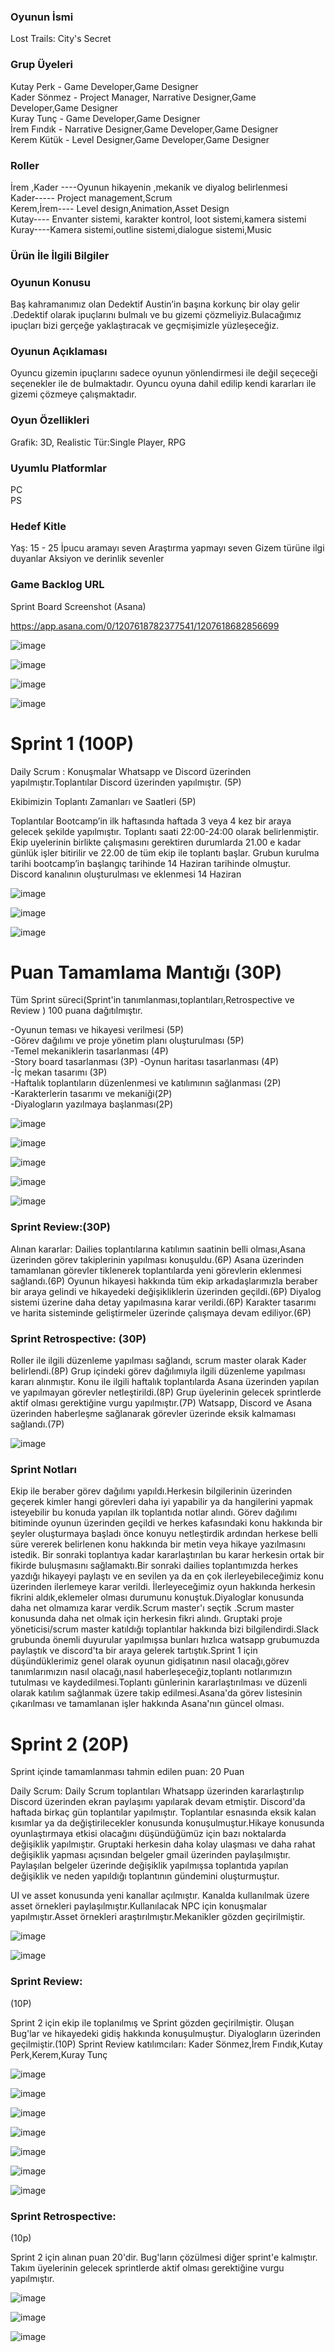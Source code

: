 <h3> Oyunun İsmi </h3>         
Lost Trails: City's Secret       


<h3>Grup Üyeleri</h3>    

Kutay Perk - Game Developer,Game Designer                                                                                                     
Kader Sönmez - Project Manager,  Narrative Designer,Game Developer,Game Designer                                                                                                                                 
Kuray Tunç - Game Developer,Game Designer                                                                                                        
İrem Fındık - Narrative Designer,Game Developer,Game Designer                                          
Kerem Kütük - Level Designer,Game Developer,Game Designer                                                         


<h3> Roller </h3>  

İrem ,Kader ----Oyunun hikayenin ,mekanik ve diyalog  belirlenmesi                                                                                                                                                  
Kader----- Project management,Scrum                                                                                                                                                
Kerem,İrem---- Level design,Animation,Asset Design                                                                                                                                           
Kutay---- Envanter sistemi, karakter kontrol, loot sistemi,kamera sistemi                                                                                                                                           
Kuray----Kamera sistemi,outline sistemi,dialogue sistemi,Music                                                    


<h3>Ürün İle İlgili Bilgiler </h3>    

<h3> Oyunun Konusu </h3> 
Baş kahramanımız olan Dedektif Austin’in başına korkunç bir olay gelir .Dedektif olarak ipuçlarını bulmalı ve bu gizemi çözmeliyiz.Bulacağımız ipuçları bizi gerçeğe yaklaştıracak ve geçmişimizle yüzleşeceğiz.  

<h3>Oyunun Açıklaması </h3>
Oyuncu gizemin ipuçlarını sadece oyunun yönlendirmesi ile değil seçeceği seçenekler ile de bulmaktadır. Oyuncu oyuna dahil edilip kendi kararları ile gizemi çözmeye çalışmaktadır.  

<h3>Oyun Özellikleri </h3> 
Grafik: 3D, Realistic    
Tür:Single Player, RPG                               

<h3>Uyumlu Platformlar</h3>

PC                                                                                               
PS                                                                                                                    

<h3>Hedef Kitle </h3>
Yaş: 15 - 25                                                                                   
İpucu aramayı seven                                                                                                                                                                                                 
Araştırma yapmayı seven                                                                                                                                                                                    
Gizem türüne ilgi duyanlar                                                                                                                                                                                          Aksiyon ve derinlik sevenler                                                                      

<h3>Game Backlog URL </h3>   

Sprint Board Screenshot (Asana)

https://app.asana.com/0/1207618782377541/1207618682856699    

![image](https://github.com/Ktyprk/OUA_Bootcamp_G33/assets/81100263/d065a762-83c2-4fb5-9bdd-765ac160e36a)

![image](https://github.com/Ktyprk/OUA_Bootcamp_G33/assets/96494067/ef8a7735-a0ef-4882-9edc-c0feefc61af1)
 
![image](https://github.com/Ktyprk/OUA_Bootcamp_G33/assets/96494067/525e941d-0ee3-482a-a67d-b7ea87bd923b)

![image](https://github.com/Ktyprk/OUA_Bootcamp_G33/assets/96494067/c8aeb8c5-c7cc-4ff9-9d93-8878e7f004a1)


<h1> Sprint 1 (100P)</h1>                                             

Daily Scrum : Konuşmalar Whatsapp ve Discord üzerinden yapılmıştır.Toplantılar Discord üzerinden yapılmıştır. (5P)

Ekibimizin Toplantı Zamanları ve Saatleri (5P)

Toplantılar Bootcamp’in  ilk haftasında haftada 3 veya 4 kez bir araya gelecek şekilde yapılmıştır. Toplantı saati 22:00-24:00 olarak belirlenmiştir.    
Ekip uyelerinin birlikte çalışmasını gerektiren durumlarda 21.00 e kadar günlük işler bitirilir ve 22.00 de tüm ekip ile toplantı başlar.
Grubun kurulma tarihi bootcamp’in başlangıç tarihinde 14 Haziran tarihinde olmuştur.          
Discord kanalının oluşturulması ve eklenmesi 14 Haziran   

![image](https://github.com/Ktyprk/OUA_Bootcamp_G33/assets/81100263/6a03bc63-a17c-44d1-9cb6-5b8360cdf3c9)

![image](https://github.com/Ktyprk/OUA_Bootcamp_G33/assets/96494067/4572faaf-2f60-41ab-bdb0-432fd7272dec)

![image](https://github.com/Ktyprk/OUA_Bootcamp_G33/assets/96494067/56ac5b9d-5a72-489d-ad8e-ff6a5c0e6f92)

<h1> Puan Tamamlama Mantığı (30P) </h1>  

Tüm Sprint süreci(Sprint'in tanımlanması,toplantıları,Retrospective ve Review ) 100 puana dağıtılmıştır.  

  -Oyunun teması ve hikayesi verilmesi (5P)  
  -Görev dağılımı ve proje yönetim planı oluşturulması (5P)  
  -Temel mekaniklerin tasarlanması (4P)   
  -Story board tasarlanması (3P) 
  -Oynun haritası tasarlanması (4P)   
  -İç mekan tasarımı (3P)  
  -Haftalık toplantıların düzenlenmesi ve katılımının sağlanması (2P)    
  -Karakterlerin tasarımı ve mekaniği(2P)    
  -Diyalogların yazılmaya başlanması(2P)  



![image](https://github.com/Ktyprk/OUA_Bootcamp_G33/assets/81100263/41711763-533a-4cc4-bd99-4b3b23b619bf)

![image](https://github.com/Ktyprk/OUA_Bootcamp_G33/assets/81100263/7c470854-55fd-4eec-b9b0-bb443c5d9979)

![image](https://github.com/Ktyprk/OUA_Bootcamp_G33/assets/81100263/926d4cbe-e76a-41ad-8b5f-9f76ba7407a9)

![image](https://github.com/Ktyprk/OUA_Bootcamp_G33/assets/96494067/26d2e9f1-25fd-4539-bd0f-4c6a107f4b53)

![image](https://github.com/Ktyprk/OUA_Bootcamp_G33/assets/96494067/fa59295b-dfa9-4286-a9aa-d6ebd7d6a514)


<h3>Sprint Review:(30P) </h3>

Alınan kararlar: Dailies toplantılarına katılımın saatinin belli olması,Asana üzerinden görev takiplerinin yapılması konuşuldu.(6P)
                 Asana üzerinden tamamlanan görevler tiklenerek toplantılarda yeni görevlerin eklenmesi sağlandı.(6P)
                 Oyunun hikayesi hakkında tüm ekip arkadaşlarımızla beraber bir araya gelindi ve hikayedeki değişikliklerin üzerinden geçildi.(6P)
                 Diyalog sistemi üzerine daha detay yapılmasına karar verildi.(6P)
                 Karakter tasarımı ve harita sisteminde geliştirmeler üzerinde çalışmaya devam ediliyor.(6P)

<h3>Sprint Retrospective: (30P) </h3>

Roller ile ilgili düzenleme yapılması sağlandı, scrum master olarak Kader belirlendi.(8P)
Grup içindeki görev dağılımıyla ilgili düzenleme yapılması kararı alınmıştır. Konu ile ilgili haftalık toplantılarda Asana üzerinden yapılan ve yapılmayan görevler netleştirildi.(8P)
Grup üyelerinin gelecek sprintlerde aktif olması gerektiğine vurgu yapılmıştır.(7P)
Watsapp, Discord ve Asana üzerinden haberleşme sağlanarak görevler üzerinde eksik kalmaması sağlandı.(7P)

![image](https://github.com/Ktyprk/OUA_Bootcamp_G33/assets/96494067/a5adc513-78c2-47d6-9d00-b8a471a027cf)


<h3>Sprint Notları </h3>

Ekip ile beraber görev dağılımı yapıldı.Herkesin bilgilerinin üzerinden geçerek kimler hangi görevleri daha iyi yapabilir ya da hangilerini yapmak isteyebilir bu konuda yapılan ilk toplantıda notlar alındı. Görev dağılımı bitiminde oyunun üzerinden geçildi ve herkes kafasındaki konu hakkında bir şeyler oluşturmaya başladı önce konuyu netleştirdik ardından herkese belli süre vererek belirlenen konu hakkında bir metin veya hikaye yazılmasını istedik. Bir sonraki toplantıya kadar kararlaştırılan bu karar herkesin ortak bir fikirde buluşmasını sağlamaktı.Bir sonraki dailies toplantımızda herkes yazdığı hikayeyi paylaştı ve en sevilen ya da en çok ilerleyebileceğimiz konu üzerinden ilerlemeye karar verildi. İlerleyeceğimiz oyun hakkında herkesin fikrini aldık,eklemeler olması durumunu konuştuk.Diyaloglar konusunda daha net olmamıza karar verdik.Scrum master'ı seçtik .Scrum master konusunda daha net olmak  için herkesin fikri alındı. Gruptaki proje yöneticisi/scrum master katıldığı toplantılar hakkında bizi bilgilendirdi.Slack grubunda önemli duyurular yapılmışsa bunları hızlıca watsapp grubumuzda paylaştık ve discord'ta bir araya gelerek tartıştık.Sprint 1 için düşündüklerimiz genel olarak oyunun gidişatının nasıl olacağı,görev tanımlarımızın nasıl olacağı,nasıl haberleşeceğiz,toplantı notlarımızın tutulması ve kaydedilmesi.Toplantı günlerinin kararlaştırılması ve düzenli olarak katılım sağlanmak üzere takip edilmesi.Asana'da görev listesinin çıkarılması ve tamamlanan işler hakkında Asana'nın güncel olması.




<h1> Sprint 2 (20P)</h1> 

Sprint içinde tamamlanması tahmin edilen puan: 20 Puan

Daily Scrum: Daily Scrum toplantıları Whatsapp üzerinden kararlaştırılıp Discord üzerinden ekran paylaşımı yapılarak devam etmiştir. Discord'da haftada birkaç gün toplantılar yapılmıştır. Toplantılar esnasında eksik kalan kısımlar ya da değiştirilecekler konusunda konuşulmuştur.Hikaye konusunda oyunlaştırmaya etkisi olacağını düşündüğümüz için bazı noktalarda değişiklik yapılmıştır.
Gruptaki herkesin daha kolay ulaşması ve daha rahat değişiklik yapması açısından belgeler gmail üzerinden paylaşılmıştır. Paylaşılan belgeler üzerinde değişiklik yapılmışsa toplantıda yapılan değişiklik ve neden yapıldığı toplantının gündemini oluşturmuştur.

UI ve asset konusunda yeni kanallar açılmıştır. Kanalda kullanılmak üzere asset örnekleri paylaşılmıştır.Kullanılacak NPC için konuşmalar yapılmıştır.Asset örnekleri araştırılmıştır.Mekanikler gözden geçirilmiştir.

![image](https://github.com/user-attachments/assets/44ac878b-ef1e-4a4b-b887-e097e6f303e7)

![image](https://github.com/user-attachments/assets/755ab608-cf9a-43ad-9272-1c19d5330f65)

<h3>Sprint Review:</h3>(10P)

Sprint 2 için  ekip ile toplanılmış ve Sprint gözden geçirilmiştir. Oluşan Bug'lar ve hikayedeki gidiş hakkında konuşulmuştur. Diyalogların üzerinden geçilmiştir.(10P)
Sprint Review katılımcıları: Kader Sönmez,İrem Fındık,Kutay Perk,Kerem,Kuray Tunç

![image](https://github.com/user-attachments/assets/740830d8-58d4-4373-9171-c41e0b91a338)

![image](https://github.com/user-attachments/assets/74f4f8b7-4a7c-436a-bb8a-84530b5f67c9)

![image](https://github.com/user-attachments/assets/df5417b4-ea62-456b-bf75-efddaf716b13)

![image](https://github.com/user-attachments/assets/c541e674-9cd1-40ef-93d7-2eb25c3efca5)

![image](https://github.com/user-attachments/assets/f47097cf-bc9d-45d5-89fc-d66112484eaa)

![image](https://github.com/user-attachments/assets/db04e1b4-1cd0-4df4-adde-43ae5f291e6d)

![image](https://github.com/user-attachments/assets/fd589338-2c21-4a40-940c-38ed7b6ac86d)

<h3>Sprint Retrospective:</h3> (10p)

Sprint 2 için alınan puan 20'dir. Bug'ların çözülmesi diğer sprint'e kalmıştır.                                        
Takım üyelerinin gelecek sprintlerde aktif olması gerektiğine vurgu yapılmıştır.                                                      

![image](https://github.com/user-attachments/assets/9ecc89ad-4d85-4eb1-8d05-bfa66ddb6139)

![image](https://github.com/user-attachments/assets/153c83fe-723c-48f1-be6a-01589fbd1994)

![image](https://github.com/user-attachments/assets/beb33e10-6cd8-4be9-9758-7b093315cb90)


